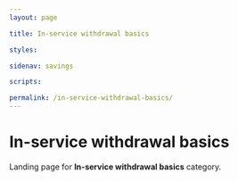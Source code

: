 ```yaml
---
layout: page

title: In-service withdrawal basics

styles:

sidenav: savings

scripts:

permalink: /in-service-withdrawal-basics/
---
```


# In-service withdrawal basics

Landing page for **In-service withdrawal basics** category.
